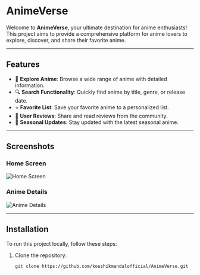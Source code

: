 # AnimeVerse

Welcome to **AnimeVerse**, your ultimate destination for anime enthusiasts! This project aims to provide a comprehensive platform for anime lovers to explore, discover, and share their favorite anime.

---

## Features

- 🎥 **Explore Anime**: Browse a wide range of anime with detailed information.
- 🔍 **Search Functionality**: Quickly find anime by title, genre, or release date.
- ⭐ **Favorite List**: Save your favorite anime to a personalized list.
- 📝 **User Reviews**: Share and read reviews from the community.
- 📅 **Seasonal Updates**: Stay updated with the latest seasonal anime.

---

## Screenshots

### Home Screen
![Home Screen](path_to_home_screen_screenshot)

### Anime Details
![Anime Details](path_to_details_screen_screenshot)

---

## Installation

To run this project locally, follow these steps:

1. Clone the repository:
   ```bash
   git clone https://github.com/koushikmandalofficial/AnimeVerse.git
